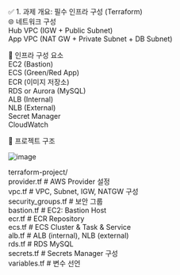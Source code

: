 ✅ 1. 과제 개요: 필수 인프라 구성 (Terraform)  
🌐 네트워크 구성  
Hub VPC (IGW + Public Subnet)  
App VPC (NAT GW + Private Subnet + DB Subnet)  
  
🧱 인프라 구성 요소  
EC2 (Bastion)  
ECS (Green/Red App)  
ECR (이미지 저장소)  
RDS or Aurora (MySQL)  
ALB (Internal)  
NLB (External)  
Secret Manager  
CloudWatch  

📁 프로젝트 구조  

![image](https://github.com/user-attachments/assets/9bdcc542-530f-4797-9d7b-a85991f4a3f5)

terraform-project/  
provider.tf            # AWS Provider 설정  
vpc.tf                 # VPC, Subnet, IGW, NATGW 구성  
security_groups.tf     # 보안 그룹  
bastion.tf             # EC2: Bastion Host  
ecr.tf                 # ECR Repository  
ecs.tf                 # ECS Cluster & Task & Service  
alb.tf                 # ALB (internal), NLB (external)  
rds.tf                 # RDS MySQL  
secrets.tf             # Secrets Manager 구성  
variables.tf           # 변수 선언  

